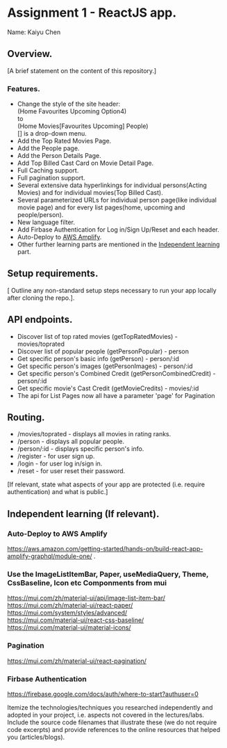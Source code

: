 # Assignment 1 - ReactJS app.

Name: Kaiyu Chen

## Overview.

[A brief statement on the content of this repository.]

### Features.

+ Change the style of the site header:  
  (Home Favourites Upcoming Option4)  
  to  
  (Home Movies[Favourites Upcoming] People)  
  [] is a drop-down menu.  
+ Add the Top Rated Movies Page.
+ Add the People page.  
+ Add the Person Details Page.  
+ Add Top Billed Cast Card on Movie Detail Page.  
+ Full Caching support.  
+ Full pagination support.  
+ Several extensive data hyperlinkings for individual persons(Acting Movies) and for individual movies(Top Billed Cast).  
+ Several parameterized URLs for individual person page(like individual movie page) and for every list pages(home, upcoming and people/person).  
+ New language filter.  
+ Add Firbase Authentication for Log in/Sign Up/Reset and each header.  
+ Auto-Deploy to [AWS Amplify](https://main.d1ik5o6ucwnt3f.amplifyapp.com/page1).  
+ Other further learning parts are mentioned in the [Independent learning](#independent-learning-if-relevant) part.  


## Setup requirements.  

[ Outline any non-standard setup steps necessary to run your app locally after cloning the repo.].   

## API endpoints.

+ Discover list of top rated movies (getTopRatedMovies) - movies/toprated 
+ Discover list of popular people (getPersonPopular) - person 
+ Get specific person's basic info (getPerson) - person/:id 
+ Get specific person's images (getPersonImages) - person/:id 
+ Get specific person's Combined Credit (getPersonCombinedCredit) - person/:id 
+ Get specific movie's Cast Credit (getMovieCredits) - movies/:id 
+ The api for List Pages now all have a parameter 'page' for Pagination   

## Routing.

+ /movies/toprated - displays all movies in rating ranks.
+ /person - displays all popular people.
+ /person/:id - displays specific person's info.
+ /register - for user sign up.
+ /login - for user log in/sign in.
+ /reset - for user reset their password.



[If relevant, state what aspects of your app are protected (i.e. require authentication) and what is public.]

## Independent learning (If relevant).

### Auto-Deploy to AWS Amplify 
https://aws.amazon.com/getting-started/hands-on/build-react-app-amplify-graphql/module-one/ . 

### Use the ImageListItemBar, Paper, useMediaQuery, Theme, CssBaseline, Icon etc Componments from mui 
https://mui.com/zh/material-ui/api/image-list-item-bar/  
https://mui.com/zh/material-ui/react-paper/  
https://mui.com/system/styles/advanced/  
https://mui.com/material-ui/react-css-baseline/  
https://mui.com/material-ui/material-icons/  

### Pagination 
https://mui.com/zh/material-ui/react-pagination/  

### Firbase Authentication
https://firebase.google.com/docs/auth/where-to-start?authuser=0

Itemize the technologies/techniques you researched independently and adopted in your project, 
i.e. aspects not covered in the lectures/labs. Include the source code filenames that illustrate these 
(we do not require code excerpts) and provide references to the online resources that helped you (articles/blogs).

